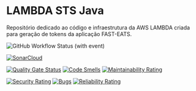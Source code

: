 # LAMBDA STS Java
Repositório dedicado ao código e infraestrutura da AWS LAMBDA criada para geração de tokens da aplicação FAST-EATS.

![GitHub Workflow Status (with event)](https://img.shields.io/github/actions/workflow/status/FIAP-Grupo56-SOAT1/API_JAVA_FAST-EATS/main-pipeline.yml?logo=github)

[![SonarCloud](https://sonarcloud.io/images/project_badges/sonarcloud-white.svg)](https://sonarcloud.io/summary/new_code?id=FIAP-Grupo56-SOAT1_LAMBDA_STS_FAST-EATS)

[![Quality Gate Status](https://sonarcloud.io/api/project_badges/measure?project=FIAP-Grupo56-SOAT1_LAMBDA_STS_FAST-EATS&metric=alert_status)](https://sonarcloud.io/summary/new_code?id=FIAP-Grupo56-SOAT1_LAMBDA_STS_FAST-EATS) [![Code Smells](https://sonarcloud.io/api/project_badges/measure?project=FIAP-Grupo56-SOAT1_LAMBDA_STS_FAST-EATS&metric=code_smells)](https://sonarcloud.io/summary/new_code?id=FIAP-Grupo56-SOAT1_LAMBDA_STS_FAST-EATS) [![Maintainability Rating](https://sonarcloud.io/api/project_badges/measure?project=FIAP-Grupo56-SOAT1_LAMBDA_STS_FAST-EATS&metric=sqale_rating)](https://sonarcloud.io/summary/new_code?id=FIAP-Grupo56-SOAT1_LAMBDA_STS_FAST-EATS)

[![Security Rating](https://sonarcloud.io/api/project_badges/measure?project=FIAP-Grupo56-SOAT1_LAMBDA_STS_FAST-EATS&metric=security_rating)](https://sonarcloud.io/summary/new_code?id=FIAP-Grupo56-SOAT1_LAMBDA_STS_FAST-EATS) [![Bugs](https://sonarcloud.io/api/project_badges/measure?project=FIAP-Grupo56-SOAT1_LAMBDA_STS_FAST-EATS&metric=bugs)](https://sonarcloud.io/summary/new_code?id=FIAP-Grupo56-SOAT1_LAMBDA_STS_FAST-EATS) [![Reliability Rating](https://sonarcloud.io/api/project_badges/measure?project=FIAP-Grupo56-SOAT1_LAMBDA_STS_FAST-EATS&metric=reliability_rating)](https://sonarcloud.io/summary/new_code?id=FIAP-Grupo56-SOAT1_LAMBDA_STS_FAST-EATS)
